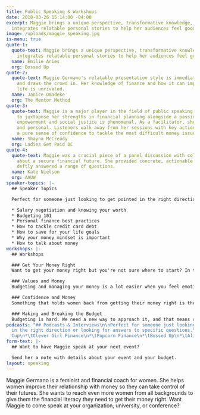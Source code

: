 ```yaml
---
title: Public Speaking & Workshops
date: 2018-03-26 15:14:00 -04:00
excerpt: Maggie brings a unique perspective, transformative knowledge, and seamlessly
  integrates relatable personal stories to help her audiences feel good about money.
image: /uploads/maggie_speaking.jpg   
is-menu: true
quote-1:
  quote-text: Maggie brings a unique perspective, transformative knowledge, and seamlessly
    integrates relatable personal stories to help her audiences feel good about money.
  name: Emilie Aries
  org: Bossed Up
quote-2:
  quote-text: Maggie Germano's relatable presentation style is immediately engaging
    and draws the crowd in. Her knowledge of finance and how it can impact everyday
    life is unrivaled.
  name: Janice Omadeke
  org: The Mentor Method
quote-3:
  quote-text: Maggie is a major player in the field of public speaking. Her ability
    to juxtapose her strengths in financial planning alongside a passion for women's
    empowerment and social justice is phenomenal. As a facilitator, she is engaging
    and personal. Listeners walk away from her sessions with key action items and
    a pure sense of confidence to tackle the most difficult money issues.
  name: Shayna McCready
  org: Ladies Get Paid DC
quote-4:
  quote-text: Maggie was a crucial piece of a panel discussion with college students
    about a secure financial future. She provided concrete, actionable advice, and
    deftly answered a range of questions.
  name: Kate Nielson
  org: AAUW
speaker-topics: |-
  ## Speaker Topics

  Perfect for someone just looking to get pointed in the right direction or looking for answers to specific questions.

  * Salary negotiation and knowing your worth
  * Budgeting 101
  * Personal finance best practices
  * How to tackle credit card debt
  * How to save for your life goals
  * Why your money mindset is important
  * How to talk about money
workshops: |-
  ## Workshops

  ### Get Your Money Right
  Want to get your money right but you're not sure where to start? In this workshop, Maggie will tell you what you need to do from start to finish to get control of your money. This workshop is designed for those who are just starting out, so it is easy to comprehend, with tangible next steps to take away.

  ### Values and Money
  Budgeting and managing your money is a lot easier when you feel emotionally connected to it. That's why it's important to align your values with your financial goals. This workshop will show you how to identify your values and figure out how to create financial goals that align with them.

  ### Confidence and Money
  Something that holds women back from getting their money right is the feeling that they don't know what they're doing. This workshop will show you how to find confidence with your money and make the changes that you're hoping for.

  ### Making and Breaking the Budget
  Budgeting is hard. We need a new way to approach it, and that means creating a budget that works for you and your life, goals, and values. This workshop will help you identify your values, determine your goals, and create a budget that you'll actually want to stick to.
podcasts: "## Podcasts & Interviews\n\nPerfect for someone just looking to get pointed
  in the right direction or looking for answers to specific questions.\n\n*\tThe Daily
  Cup\n*\tClever Girl Finance\n*\tPopcorn Finance\n*\tBossed Up\n*\tAligned and Alive"
form-text: |-
  ## Want to have Maggie speak at your next event?

  Send her a note with details about your event and your budget.
layout: speaking
---
```


Maggie Germano is a feminist and financial coach for women. She helps women improve their relationship with money so they can take control of their futures. She wants to reach even more women from all backgrounds to give them the financial literacy they need to get their money right. Want Maggie to come speak at your organization, university, or conference?
